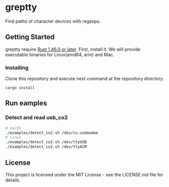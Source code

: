 # greptty

Find paths of character devices with regexps.

## Getting Started

greptty require [Rust 1.46.0 or later](https://www.rust-lang.org/tools/install). First, install it.
We will provide executable binaries for Linux(amd64, arm) and Mac.

### Installing
Clone this repository and execute next command at the repository directory.
```shell
cargo install
```

## Run eamples

### Detect and read usb_co2

```sh
# macOS
./examples/detect_co2.sh /dev/cu.usbmodem
# Linux
./examples/detect_co2.sh /dev/ttyUSB
./examples/detect_co2.sh /dev/ttyACM
```

## License
This project is licensed under the MIT License - see the LICENSE.md file for details.
